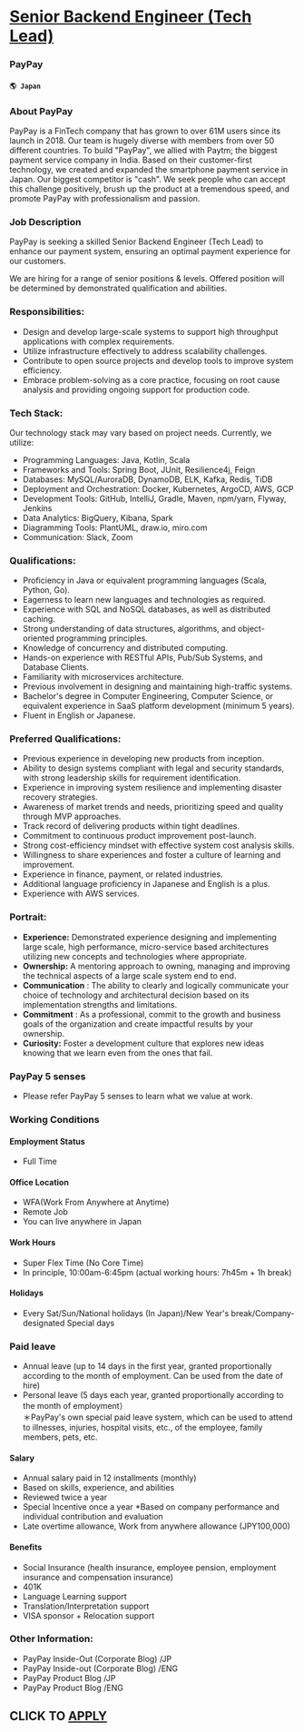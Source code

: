 # [Senior Backend Engineer (Tech Lead)](https://www.remotewlb.com/apply/senior-backend-engineer-tech-lead)  
### PayPay  
#### `🌎 Japan`  

### **About PayPay**

PayPay is a FinTech company that has grown to over 61M users since its launch in 2018. Our team is hugely diverse with members from over 50 different countries. To build "PayPay", we allied with Paytm; the biggest payment service company in India. Based on their customer-first technology, we created and expanded the smartphone payment service in Japan. Our biggest competitor is "cash". We seek people who can accept this challenge positively, brush up the product at a tremendous speed, and promote PayPay with professionalism and passion.

###  **Job Description**

PayPay is seeking a skilled Senior Backend Engineer (Tech Lead) to enhance our payment system, ensuring an optimal payment experience for our customers.  
  
We are hiring for a range of senior positions & levels. Offered position will be determined by demonstrated qualification and abilities.

### Responsibilities:

  * Design and develop large-scale systems to support high throughput applications with complex requirements.
  * Utilize infrastructure effectively to address scalability challenges.
  * Contribute to open source projects and develop tools to improve system efficiency.
  * Embrace problem-solving as a core practice, focusing on root cause analysis and providing ongoing support for production code.

### Tech Stack:

Our technology stack may vary based on project needs. Currently, we utilize:

  * Programming Languages: Java, Kotlin, Scala
  * Frameworks and Tools: Spring Boot, JUnit, Resilience4j, Feign
  * Databases: MySQL/AuroraDB, DynamoDB, ELK, Kafka, Redis, TiDB
  * Deployment and Orchestration: Docker, Kubernetes, ArgoCD, AWS, GCP
  * Development Tools: GitHub, IntelliJ, Gradle, Maven, npm/yarn, Flyway, Jenkins
  * Data Analytics: BigQuery, Kibana, Spark
  * Diagramming Tools: PlantUML, draw.io, miro.com
  * Communication: Slack, Zoom

### Qualifications:

  * Proficiency in Java or equivalent programming languages (Scala, Python, Go).
  * Eagerness to learn new languages and technologies as required.
  * Experience with SQL and NoSQL databases, as well as distributed caching.
  * Strong understanding of data structures, algorithms, and object-oriented programming principles.
  * Knowledge of concurrency and distributed computing.
  * Hands-on experience with RESTful APIs, Pub/Sub Systems, and Database Clients.
  * Familiarity with microservices architecture.
  * Previous involvement in designing and maintaining high-traffic systems.
  * Bachelor's degree in Computer Engineering, Computer Science, or equivalent experience in SaaS platform development (minimum 5 years).
  * Fluent in English or Japanese.

### Preferred Qualifications:

  * Previous experience in developing new products from inception.
  * Ability to design systems compliant with legal and security standards, with strong leadership skills for requirement identification.
  * Experience in improving system resilience and implementing disaster recovery strategies.
  * Awareness of market trends and needs, prioritizing speed and quality through MVP approaches.
  * Track record of delivering products within tight deadlines.
  * Commitment to continuous product improvement post-launch.
  * Strong cost-efficiency mindset with effective system cost analysis skills.
  * Willingness to share experiences and foster a culture of learning and improvement.
  * Experience in finance, payment, or related industries.
  * Additional language proficiency in Japanese and English is a plus.
  * Experience with AWS services.

### Portrait:

  * **Experience:** Demonstrated experience designing and implementing large scale, high performance, micro-service based architectures utilizing new concepts and technologies where appropriate. 
  * **Ownership:** A mentoring approach to owning, managing and improving the technical aspects of a large scale system end to end. 
  * **Communication** : The ability to clearly and logically communicate your choice of technology and architectural decision based on its implementation strengths and limitations.
  *  **Commitment** : As a professional, commit to the growth and business goals of the organization and create impactful results by your ownership.
  *  **Curiosity:** Foster a development culture that explores new ideas knowing that we learn even from the ones that fail.

### PayPay 5 senses

  * Please refer PayPay 5 senses to learn what we value at work.

###  **Working Conditions**

#### Employment Status

  * Full Time

#### Office Location

  * WFA(Work From Anywhere at Anytime) 
  * Remote Job 
  * You can live anywhere in Japan 

#### Work Hours

  * Super Flex Time (No Core Time)
  * In principle, 10:00am-6:45pm (actual working hours: 7h45m + 1h break)

#### Holidays

  * Every Sat/Sun/National holidays (In Japan)/New Year's break/Company-designated Special days

### Paid leave

  * Annual leave (up to 14 days in the first year, granted proportionally according to the month of employment. Can be used from the date of hire)
  * Personal leave (5 days each year, granted proportionally according to the month of employment）  
＊PayPay's own special paid leave system, which can be used to attend to illnesses, injuries, hospital visits, etc., of the employee, family members, pets, etc.

#### Salary

  * Annual salary paid in 12 installments (monthly)
  * Based on skills, experience, and abilities
  * Reviewed twice a year
  * Special Incentive once a year *Based on company performance and individual contribution and evaluation
  * Late overtime allowance, Work from anywhere allowance (JPY100,000)

#### Benefits

  * Social Insurance (health insurance, employee pension, employment insurance and compensation insurance)
  * 401K
  * Language Learning support
  * Translation/Interpretation support
  * VISA sponsor + Relocation support

### Other Information:

  * PayPay Inside-Out (Corporate Blog) /JP
  * PayPay Inside-out (Corporate Blog) /ENG
  * PayPay Product Blog /JP
  * PayPay Product Blog /ENG

  
## CLICK TO [APPLY](https://www.remotewlb.com/apply/senior-backend-engineer-tech-lead)

